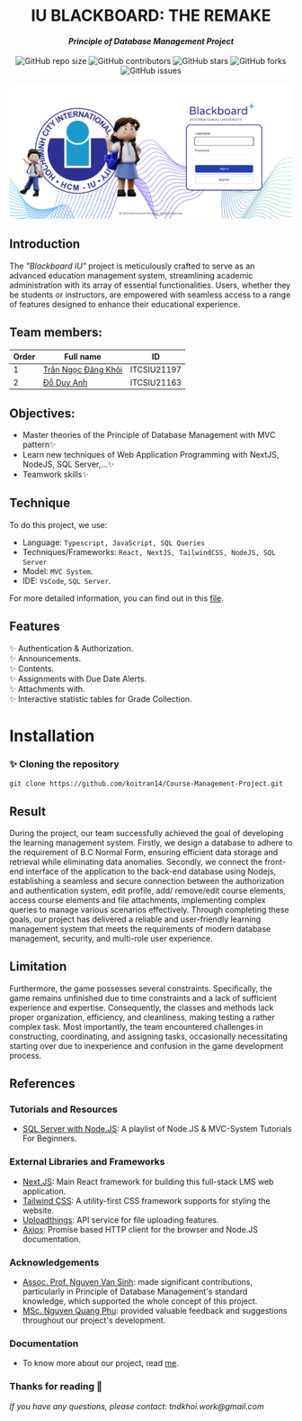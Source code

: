 <div align='center'>

  # IU BLACKBOARD: THE REMAKE
#### _Principle of Database Management Project_

 ![GitHub repo size](https://img.shields.io/github/repo-size/koitran14/The-Treasure-Hunt-Project)
![GitHub contributors](https://img.shields.io/github/contributors/koitran14/The-Treasure-Hunt-Project)
![GitHub stars](https://img.shields.io/github/stars/koitran14/The-Treasure-Hunt-Project?style=social)
![GitHub forks](https://img.shields.io/github/forks/koitran14/The-Treasure-Hunt-Project?style=social)
![GitHub issues](https://img.shields.io/github/issues/koitran14/The-Treasure-Hunt-Project)

![](https://github.com/koitran14/Course-Management-Project/blob/master/record/thumbnail.png)

</div>

## Introduction
The _"Blackboard IU"_ project is meticulously crafted to serve as an advanced education management system, streamlining academic administration with its array of essential functionalities. Users, whether they be students or instructors, are empowered with seamless access to a range of features designed to enhance their educational experience.

## Team members:

| Order | Full name | ID |
| ------ | ------ | ------ |
| 1 | [Trần Ngọc Đăng Khôi](https://github.com/koitran14) | ITCSIU21197 |
| 2 | [Đỗ Duy Anh](https://github.com/droho91) | ITCSIU21163 | 


## Objectives:
- Master theories of the Principle of Database Management with MVC pattern✨
- Learn new techniques of Web Application Programming with NextJS, NodeJS, SQL Server,...✨
- Teamwork skills✨

## Technique 
To do this project, we use: 
- Language: `Typescript, JavaScript, SQL Queries`
- Techniques/Frameworks: `React, NextJS, TailwindCSS, NodeJS, SQL Server`
- Model: `MVC System`.
- IDE: `VsCode`, `SQL Server`.

For more detailed information, you can find out in this [file](https://github.com/koitran14/Course-Management-Project/blob/master/record/Report_BlackBoard_PDMProject.pdf).

## Features
✨ Authentication & Authorization. <br/>
✨ Announcements. <br/>
✨ Contents. <br/>
✨ Assignments with Due Date Alerts. <br/>
✨ Attachments with. <br/>
✨ Interactive statistic tables for Grade Collection. <br/>

# Installation
### ✨ Cloning the repository

```shell
git clone https://github.com/koitran14/Course-Management-Project.git
```

## Result
During the project, our team successfully achieved the goal of developing the learning management system. Firstly, we design a database to adhere to the requirement of B.C Normal Form, ensuring efficient data storage and retrieval while eliminating data anomalies. Secondly, we connect the front-end interface of the application to the back-end database using Nodejs, establishing a seamless and secure connection between the authorization and authentication system, edit profile, add/ remove/edit course elements, access course elements and file attachments, implementing complex queries to manage various scenarios effectively.
Through completing these goals, our project has delivered a reliable and user-friendly learning management system that meets the requirements of modern database management, security, and multi-role user experience.

## Limitation
Furthermore, the game possesses several constraints. Specifically, the game remains unfinished due to time constraints and a lack of sufficient experience and expertise. Consequently, the classes and methods lack proper organization, efficiency, and cleanliness, making testing a rather complex task. Most importantly, the team encountered challenges in constructing, coordinating, and assigning tasks, occasionally necessitating starting over due to inexperience and confusion in the game development process.

## References

### Tutorials and Resources
- [SQL Server with Node.JS](https://www.youtube.com/watch?v=LIFWeHKZ5es&list=PLFWDoeAHRLTY1I4anPC9kTMwAX4iWUz_n&index=2): A playlist of Node.JS & MVC-System Tutorials For Beginners.


### External Libraries and Frameworks
- [Next.JS](https://nextjs.org/docs): Main React framework for building this full-stack LMS web application.
- [Tailwind CSS](https://tailwindcss.com/docs/installation): A utility-first CSS framework supports for styling the website.
- [Uploadthings](https://docs.uploadthing.com/): API service for file uploading features.
- [Axios](https://www.npmjs.com/package/axios?activeTab=readme): Promise based HTTP client for the browser and Node.JS documentation.

### Acknowledgements
- [Assoc. Prof. Nguyen Van Sinh](https://it.hcmiu.edu.vn/user/nvsinh/): made significant contributions, particularly in Principle of Database Management's standard knowledge, which supported the whole concept of this project.
- [MSc. Nguyen Quang Phu](https://it.hcmiu.edu.vn/user/nqphu/): provided valuable feedback and suggestions throughout our project's development.

### Documentation
- To know more about our project, read [me](https://github.com/koitran14/Course-Management-Project/blob/master/record/Report_BlackBoard_PDMProject.pdf).

### Thanks for reading 💖
_If you have any questions, please contact: tndkhoi.work@gmail.com_
